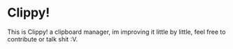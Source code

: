 # Clippy!





This is Clippy! a clipboard manager, im improving it little by little, feel free to contribute or talk shit :V.
